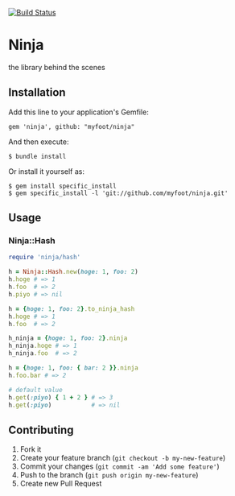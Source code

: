 [![Build Status](https://travis-ci.org/yagince/ninja.svg?branch=master)](https://travis-ci.org/yagince/ninja)

# Ninja

the library behind the scenes

## Installation

Add this line to your application's Gemfile:

    gem 'ninja', github: "myfoot/ninja"

And then execute:

    $ bundle install

Or install it yourself as:

    $ gem install specific_install
    $ gem specific_install -l 'git://github.com/myfoot/ninja.git'

## Usage

### Ninja::Hash

```ruby
require 'ninja/hash'

h = Ninja::Hash.new(hoge: 1, foo: 2)
h.hoge # => 1
h.foo  # => 2
h.piyo # => nil

h = {hoge: 1, foo: 2}.to_ninja_hash
h.hoge # => 1
h.foo  # => 2

h_ninja = {hoge: 1, foo: 2}.ninja
h_ninja.hoge # => 1
h_ninja.foo  # => 2

h = {hoge: 1, foo: { bar: 2 }}.ninja
h.foo.bar # => 2

# default value
h.get(:piyo) { 1 + 2 } # => 3
h.get(:piyo)           # => nil
```

## Contributing

1. Fork it
2. Create your feature branch (`git checkout -b my-new-feature`)
3. Commit your changes (`git commit -am 'Add some feature'`)
4. Push to the branch (`git push origin my-new-feature`)
5. Create new Pull Request
